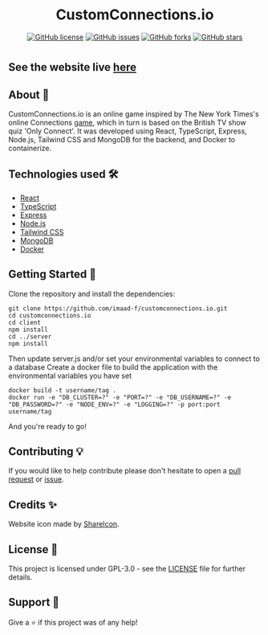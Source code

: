 <h1 align="center">CustomConnections.io</h1>
<p align="center">
    <a href="https://github.com/imaad-f/customconnections.io/blob/main/LICENSE"><img alt="GitHub license" src="https://img.shields.io/github/license/imaad-f/customconnections.io"></a>
    <a href="https://github.com/imaad-f/customconnections.io/issues"><img alt="GitHub issues" src="https://img.shields.io/github/issues/imaad-f/customconnections.io"></a>
    <a href="https://github.com/imaad-f/customconnections.io/network"><img alt="GitHub forks" src="https://img.shields.io/github/forks/imaad-f/customconnections.io"></a>
    <a href="https://github.com/imaad-f/customconnections.io/stargazers"><img alt="GitHub stars" src="https://img.shields.io/github/stars/imaad-f/customconnections.io"></a>
</p>

#

## See the website live [here](https://customconnections.io)

## About 📖

CustomConnections.io is an online game inspired by The New York Times's online Connections [game](https://www.nytimes.com/games/connections), which in turn is based on the British TV show quiz 'Only Connect'. It was developed using React, TypeScript, Express, Node.js, Tailwind CSS and MongoDB for the backend, and Docker to containerize. 

## Technologies used 🛠️

- [React](https://reactjs.org/)
- [TypeScript](https://www.typescriptlang.org/)
- [Express](https://expressjs.com/)
- [Node.js](https://nodejs.org/)
- [Tailwind CSS](https://tailwindcss.com/)
- [MongoDB](https://www.mongodb.com/)
- [Docker](https://www.docker.com/)

## Getting Started 🚀

Clone the repository and install the dependencies:

```shell
git clone https://github.com/imaad-f/customconnections.io.git
cd customconnections.io
cd client
npm install
cd ../server
npm install
```

Then update server.js and/or set your environmental variables to connect to a database
Create a docker file to build the application with the environmental variables you have set

```shell
docker build -t username/tag .
docker run -e "DB_CLUSTER=?" -e "PORT=?" -e "DB_USERNAME=?" -e "DB_PASSWORD=?" -e "NODE_ENV=?" -e "LOGGING=?" -p port:port username/tag
```

And you're ready to go!

## Contributing 💡

If you would like to help contribute please don't hesitate to open a [pull request](https://github.com/imaad-f/customconnections.io/pulls) or [issue](https://github.com/imaad-f/customconnections.io/issues).

## Credits ✨

Website icon made by [ShareIcon](https://www.shareicon.net/social-normal-social-network-shared-multimedia-option-sharing-interface-846003).

## License 📄

This project is licensed under GPL-3.0 - see the [LICENSE](./LICENSE) file for further details.

## Support 🎁

Give a ⭐️ if this project was of any help!
